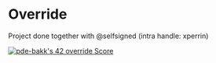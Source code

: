 # Override

Project done together with @selfsigned (intra handle: xperrin)

[![pde-bakk's 42 override Score](https://badge42.vercel.app/api/v2/cl1kxvlgu002109lfx5bumh9s/project/2905932)](https://github.com/JaeSeoKim/badge42)

